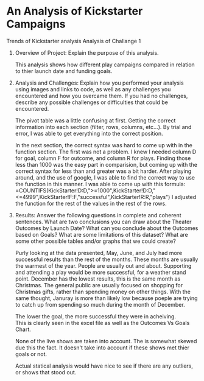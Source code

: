 # An Analysis of Kickstarter Campaigns
Trends of Kickstarter analysis
Analysis of Challange 1

1. Overview of Project: Explain the purpose of this analysis.

	This analysis shows how different play campaigns compared in 
	relation to thier launch date and funding goals.
	
2. Analysis and Challenges: Explain how you performed your 
	analysis using images and links to code, as well as any 
	challenges you encountered and how you overcame them. 
	If you had no challenges, describe any possible challenges 
	or difficulties that could be encountered.
	
	The pivot table was a little confusing at first.  Getting the
	correct information into each section (filter, rows, columns, etc...).
	By trial and error, I was able to get everything into the correct
	position.
	
	In the next section, the correct syntax was hard to come up 
	with in the function section.  The first was not a problem.
	I knew I needed column D for goal, column F for outcome, and 
	column R for plays. Finding those less than 1000 was the easy 
	part in comparision, but coming up with the correct syntax for
	less than and greater was a bit harder.  After playing around, 
	and the use of google, I was able to find the correct way to use
	the function in this manner.  I was able to come up with this 
	formula:
	=COUNTIFS(KickStarter!D:D,">=1000",KickStarter!D:D,"<=4999",KickStarter!F:F,"successful",KickStarter!R:R,"plays")
  I adjusted the function for the rest of the values in the rest of 
  the rows.
	
3. Results: Answer the following questions in complete and coherent sentences.
	What are two conclusions you can draw about the Theater Outcomes by Launch Date?
	What can you conclude about the Outcomes based on Goals?
	What are some limitations of this dataset?
	What are some other possible tables and/or graphs that we could create?
	
	
	Purly looking at the data presented, May, June, and July had more successful
	results than the rest of the months. These months are usually the warmest of 
  the year.  People are usually out and about.  Supporting and attending a play
  would be more successful, for a weather stand point. December has the 
	lowest results, this is the same month as Christmas.  The general public
	are usually focused on shopping for Christmas gifts, rather than spending 
	money on other things. With the same thought, Januray is more than likely
	low because poeple are trying to catch up from spending so much 
	during the month of December.
	
	The lower the goal, the more successful they were in acheiving.  
	This is clearly seen in the excel file as well as the Outcomes Vs Goals Chart.


	
	None of the live shows are taken into account.  The is somewhat skewed due 
	this the fact.  It doesn't take into account if these shows 
	met thier goals or not.
	
	Actual statical analysis would have nice to see if there are 
	any outliers, or shows that stood out.

